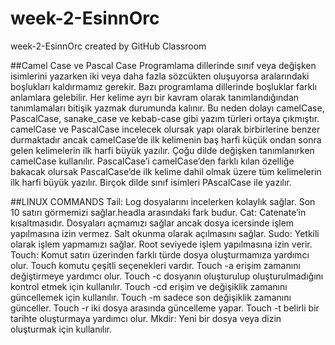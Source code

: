 # week-2-EsinnOrc
week-2-EsinnOrc created by GitHub Classroom

##Camel Case ve Pascal Case
Programlama dillerinde sınıf veya değişken isimlerini yazarken iki veya daha fazla sözcükten oluşuyorsa aralarındaki boşlukları kaldırmamız gerekir. Bazı programlama dillerinde boşluklar farklı anlamlara gelebilir.  Her kelime ayrı bir kavram olarak tanımlandığından tanımlamaları bitişik yazmak durumunda kalınır. Bu neden dolayı camelCase, PascalCase, sanake_case ve kebab-case gibi yazım türleri ortaya çıkmıştır. camelCase ve PascalCase incelecek olursak yapı olarak birbirlerine benzer durmaktadır ancak camelCase’de ilk kelimenin baş harfi küçük ondan sonra gelen kelimelerin ilk harfi büyük yazılır. Çoğu dilde değişken tanımlanırken camelCase kullanılır. PascalCase’i camelCase’den farklı kılan özelliğe bakacak olursak PascalCase’de ilk kelime dahil olmak üzere tüm kelimelerin ilk harfi büyük yazılır.  Birçok dilde sınıf isimleri PAscalCase ile yazılır.

##LINUX COMMANDS
Tail: Log dosyalarını incelerken kolaylık sağlar. Son 10 satırı görmemizi sağlar.headla arasındaki fark budur.
Cat: Catenate’in kısaltmasıdır. Dosyaları açmamızı sağlar ancak dosya icersinde işlem yapılmasına izin vermez. Salt okunma olarak açılmasını sağlar.
Sudo: Yetkili olarak işlem yapmamızı sağlar. Root seviyede işlem yapılmasına izin verir.
Touch: Komut satırı üzerinden farklı türde dosya oluşturmamıza yardımcı olur. Touch komutu çeşitli seçenekleri vardır.  Touch -a erişim zamanını değiştirmeye yardımcı olur. Touch -c dosyanın oluşturulup oluşturulmadığını kontrol etmek için kullanılır. Touch -cd erişim ve değişiklik zamanını güncellemek için kullanılır. Touch -m sadece son değişiklik zamanını günceller. Touch -r iki dosya arasında güncelleme yapar. Touch -t belirli bir tarihte oluşturmaya yardımcı olur. 
Mkdir: Yeni bir dosya veya dizin oluşturmak için kullanılır.
